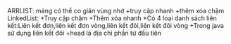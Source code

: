 ARRLIST: mảng có thể co giãn vùng nhớ
+truy cập nhanh
+thêm xóa chậm
LinkedList:
+Truy cập chậm
+Thêm xóa nhanh
+Có 4 loại danh sách liên kết:Liên kết đơn,liên kết đơn vòng,liên kết đôi,liên kết đôi vòng 
+Trong java sử dụng liên kết đôi
+head là địa chỉ phần tử đầu tiên
